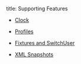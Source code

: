 title: Supporting Features


* [Clock](./01-Clock.html)

* [Profiles](./02-Profiles.html)

* [Fixtures and SwitchUser](./03-Fixtures-and-SwitchUser.html)

* [XML Snapshots](./04-XML-Snapshots.html)
